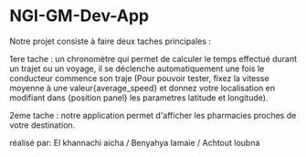 # NGI-GM-Dev-App
Notre projet consiste à faire deux taches principales :

1ere tache : un chronomètre qui permet de calculer le temps effectué durant un trajet ou un voyage, il se déclenche automatiquement une fois le conducteur commence son traje (Pour pouvoir tester, fixez la vitesse moyenne à une valeur{average_speed} et donnez votre localisation en modifiant dans {position panel} les parametres latitude et longitude).

2eme tache : notre application permet  d'afficher les pharmacies proches de votre destination.



réalisé par:      El khannachi aicha  / Benyahya lamaie / Achtout loubna









